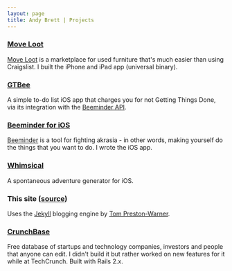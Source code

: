 ```yaml
---
layout: page
title: Andy Brett | Projects
---
```


### [Move Loot][11]

[Move Loot](https://www.moveloot.com) is a marketplace for used furniture that's much easier than using Craigslist. I built the iPhone and iPad app (universal binary).

### [GTBee][10]

A simple to-do list iOS app that charges you for not Getting Things Done, via its integration with the [Beeminder API](https://www.beeminder.com/api).

### [Beeminder for iOS][9]

[Beeminder](https://www.beeminder.com) is a tool for fighting akrasia - in other words, making yourself do the things that you want to do. I wrote the iOS app.

### [Whimsical][0]

A spontaneous adventure generator for iOS.

### This site ([source][2])

Uses the [Jekyll][3] blogging engine by [Tom Preston-Warner][4].

### [CrunchBase][7]

Free database of startups and technology companies, investors and people that anyone can edit. I didn't build it but rather worked on new features for it while at TechCrunch. Built with Rails 2.x.

[0]: http://appstore.com/whimsical
[2]: https://github.com/andrewpbrett/andrewpbrett.github.com
[3]: https://github.com/mojombo/jekyll
[4]: https://github.com/mojombo
[7]: https://www.crunchbase.com
[9]: https://itunes.apple.com/us/app/beeminder/id551869729
[10]: https://itunes.apple.com/us/app/gtbee/id779525180
[11]: https://itunes.apple.com/us/app/move-loot/id883723244?ls=1&mt=8
